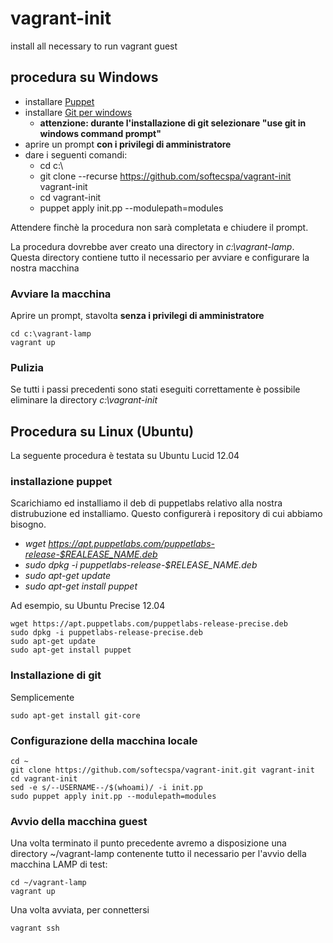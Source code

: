 vagrant-init
============

install all necessary to run vagrant guest

## procedura su Windows

 * installare [Puppet](https://downloads.puppetlabs.com/windows/puppet-3.6.1.msi)
 * installare [Git per windows](https://github.com/msysgit/msysgit/releases/download/Git-1.9.2-preview20140411/Git-1.9.2-preview20140411.exe)
    * **attenzione: durante l'installazione di git selezionare "use git in windows command prompt"**
 * aprire un prompt **con i privilegi di amministratore**
 * dare i seguenti comandi:
    * cd c:\
    * git clone --recurse https://github.com/softecspa/vagrant-init vagrant-init
    * cd vagrant-init
    * puppet apply init.pp --modulepath=modules


Attendere finchè la procedura non sarà completata e chiudere il prompt.

La procedura dovrebbe aver creato una directory in *c:\vagrant-lamp*. Questa directory contiene tutto il necessario per avviare e configurare la nostra macchina

### Avviare la macchina
Aprire un prompt, stavolta **senza i privilegi di amministratore**

    cd c:\vagrant-lamp
    vagrant up

### Pulizia
Se tutti i passi precedenti sono stati eseguiti correttamente è possibile eliminare la directory *c:\vagrant-init*

## Procedura su Linux (Ubuntu)
La seguente procedura è testata su Ubuntu Lucid 12.04

### installazione puppet
Scarichiamo ed installiamo il deb di puppetlabs relativo alla nostra distrubuzione ed installiamo. Questo configurerà i repository di cui abbiamo bisogno.

 * *wget https://apt.puppetlabs.com/puppetlabs-release-$REALEASE_NAME.deb*
 * *sudo dpkg -i puppetlabs-release-$RELEASE_NAME.deb*
 * *sudo apt-get update*
 * *sudo apt-get install puppet*

Ad esempio, su Ubuntu Precise 12.04

    wget https://apt.puppetlabs.com/puppetlabs-release-precise.deb
    sudo dpkg -i puppetlabs-release-precise.deb
    sudo apt-get update
    sudo apt-get install puppet

### Installazione di git
Semplicemente

    sudo apt-get install git-core

### Configurazione della macchina locale
    cd ~
    git clone https://github.com/softecspa/vagrant-init.git vagrant-init
    cd vagrant-init
    sed -e s/--USERNAME--/$(whoami)/ -i init.pp
    sudo puppet apply init.pp --modulepath=modules

### Avvio della macchina guest
Una volta terminato il punto precedente avremo a disposizione una directory ~/vagrant-lamp contenente tutto il necessario per l'avvio della macchina LAMP di test:

    cd ~/vagrant-lamp
    vagrant up

Una volta avviata, per connettersi

    vagrant ssh
